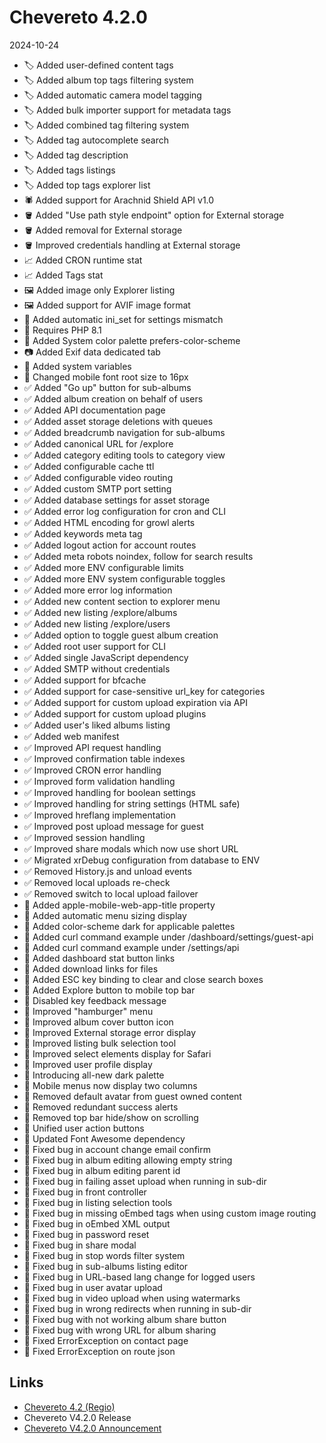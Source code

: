 # Chevereto 4.2.0

2024-10-24

- 🏷️ Added user-defined content tags
- 🏷️ Added album top tags filtering system
- 🏷️ Added automatic camera model tagging
- 🏷️ Added bulk importer support for metadata tags
- 🏷️ Added combined tag filtering system
- 🏷️ Added tag autocomplete search
- 🏷️ Added tag description
- 🏷️ Added tags listings
- 🏷️ Added top tags explorer list
- 🕷️ Added support for Arachnid Shield API v1.0
- 🪣 Added "Use path style endpoint" option for External storage
- 🪣 Added removal for External storage
- 🪣 Improved credentials handling at External storage
- 📈 Added CRON runtime stat
- 📈 Added Tags stat
- 🖼️ Added image only Explorer listing
- 🖼️ Added support for AVIF image format
- 🐘 Added automatic ini_set for settings mismatch
- 🐘 Requires PHP 8.1
- 🌚 Added System color palette prefers-color-scheme
- 📷 Added Exif data dedicated tab
- 🐬 Added system variables
- 📱 Changed mobile font root size to 16px
- ✅ Added "Go up" button for sub-albums
- ✅ Added album creation on behalf of users
- ✅ Added API documentation page
- ✅ Added asset storage deletions with queues
- ✅ Added breadcrumb navigation for sub-albums
- ✅ Added canonical URL for /explore
- ✅ Added category editing tools to category view
- ✅ Added configurable cache ttl
- ✅ Added configurable video routing
- ✅ Added custom SMTP port setting
- ✅ Added database settings for asset storage
- ✅ Added error log configuration for cron and CLI
- ✅ Added HTML encoding for growl alerts
- ✅ Added keywords meta tag
- ✅ Added logout action for account routes
- ✅ Added meta robots noindex, follow for search results
- ✅ Added more ENV configurable limits
- ✅ Added more ENV system configurable toggles
- ✅ Added more error log information
- ✅ Added new content section to explorer menu
- ✅ Added new listing /explore/albums
- ✅ Added new listing /explore/users
- ✅ Added option to toggle guest album creation
- ✅ Added root user support for CLI
- ✅ Added single JavaScript dependency
- ✅ Added SMTP without credentials
- ✅ Added support for bfcache
- ✅ Added support for case-sensitive url_key for categories
- ✅ Added support for custom upload expiration via API
- ✅ Added support for custom upload plugins
- ✅ Added user's liked albums listing
- ✅ Added web manifest
- ✅ Improved API request handling
- ✅ Improved confirmation table indexes
- ✅ Improved CRON error handling
- ✅ Improved form validation handling
- ✅ Improved handling for boolean settings
- ✅ Improved handling for string settings (HTML safe)
- ✅ Improved hreflang implementation
- ✅ Improved post upload message for guest
- ✅ Improved session handling
- ✅ Improved share modals which now use short URL
- ✅ Migrated xrDebug configuration from database to ENV
- ✅ Removed History.js and unload events
- ✅ Removed local uploads re-check
- ✅ Removed switch to local upload failover
- 💅 Added apple-mobile-web-app-title property
- 💅 Added automatic menu sizing display
- 💅 Added color-scheme dark for applicable palettes
- 💅 Added curl command example under /dashboard/settings/guest-api
- 💅 Added curl command example under /settings/api
- 💅 Added dashboard stat button links
- 💅 Added download links for files
- 💅 Added ESC key binding to clear and close search boxes
- 💅 Added Explore button to mobile top bar
- 💅 Disabled key feedback message
- 💅 Improved "hamburger" menu
- 💅 Improved album cover button icon
- 💅 Improved External storage error display
- 💅 Improved listing bulk selection tool
- 💅 Improved select elements display for Safari
- 💅 Improved user profile display
- 💅 Introducing all-new dark palette
- 💅 Mobile menus now display two columns
- 💅 Removed default avatar from guest owned content
- 💅 Removed redundant success alerts
- 💅 Removed top bar hide/show on scrolling
- 💅 Unified user action buttons
- 💅 Updated Font Awesome dependency
- 🐞 Fixed bug in account change email confirm
- 🐞 Fixed bug in album editing allowing empty string
- 🐞 Fixed bug in album editing parent id
- 🐞 Fixed bug in failing asset upload when running in sub-dir
- 🐞 Fixed bug in front controller
- 🐞 Fixed bug in listing selection tools
- 🐞 Fixed bug in missing oEmbed tags when using custom image routing
- 🐞 Fixed bug in oEmbed XML output
- 🐞 Fixed bug in password reset
- 🐞 Fixed bug in share modal
- 🐞 Fixed bug in stop words filter system
- 🐞 Fixed bug in sub-albums listing editor
- 🐞 Fixed bug in URL-based lang change for logged users
- 🐞 Fixed bug in user avatar upload
- 🐞 Fixed bug in video upload when using watermarks
- 🐞 Fixed bug in wrong redirects when running in sub-dir
- 🐞 Fixed bug with not working album share button
- 🐞 Fixed bug with wrong URL for album sharing
- 🐞 Fixed ErrorException on contact page
- 🐞 Fixed ErrorException on route json

## Links

- [Chevereto 4.2 (Regio)](https://blog.chevereto.com/2024/10/24/chevereto-4-2/)
- Chevereto V4.2.0 Release
- [Chevereto V4.2.0 Announcement](https://chevereto.com/community/threads/chevereto-v4-2-0-announcement.15529/)
